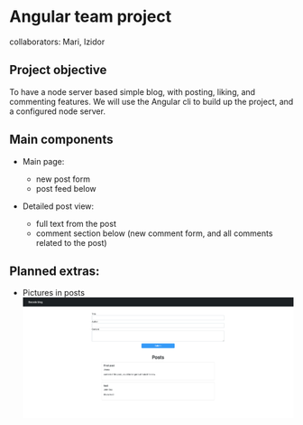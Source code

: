 # Angular team project

collaborators: Mari, Izidor

## Project objective

To have a node server based simple blog, with posting, liking, and commenting features. We will use the Angular cli to build up the project, and a configured node server.

## Main components

- Main page:
    * new post form
    * post feed below

- Detailed post view:
    * full text from the post
    * comment section below (new comment form, and all comments related to the post)

## Planned extras:

- Pictures in posts
![Pictures in posts](./Screenshot.png)



